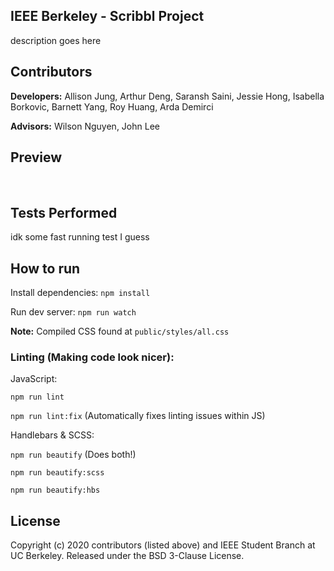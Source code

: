 ## IEEE Berkeley - Scribbl Project
description goes here

## Contributors
**Developers:** Allison Jung, Arthur Deng, Saransh Saini, Jessie Hong, Isabella Borkovic, Barnett Yang, Roy Huang, Arda Demirci

**Advisors:** Wilson Nguyen, John Lee

## Preview
<img> 

<img>



## Tests Performed
idk some fast running test I guess 


## How to run

Install dependencies: `npm install`

Run dev server: `npm run watch`

**Note:** Compiled CSS found at `public/styles/all.css`

### Linting (Making code look nicer):

JavaScript:

`npm run lint`

`npm run lint:fix` (Automatically fixes linting issues within JS)

Handlebars & SCSS:

`npm run beautify` (Does both!)

`npm run beautify:scss`

`npm run beautify:hbs`



## License

Copyright (c) 2020 contributors (listed above) and IEEE Student Branch at UC Berkeley. Released under the BSD 3-Clause License.
